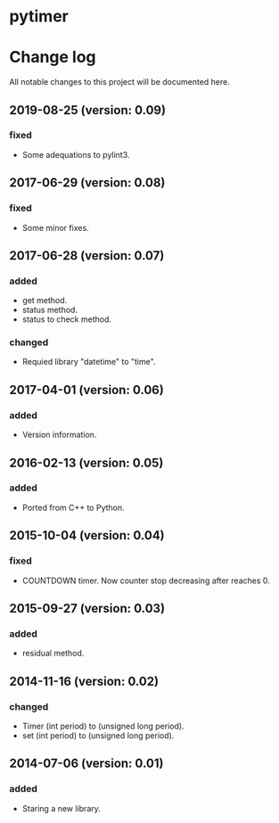 # pytimer

# Change log
All notable changes to this project will be documented here.

## 2019-08-25 (version: 0.09)
### fixed
- Some adequations to pylint3.

## 2017-06-29 (version: 0.08)
### fixed
- Some minor fixes.

## 2017-06-28 (version: 0.07)
### added
- get method.
- status method.
- status to check method.

### changed
- Requied library "datetime" to "time".

## 2017-04-01 (version: 0.06)
### added
- Version information.

## 2016-02-13 (version: 0.05)
### added
- Ported from C++ to Python.

## 2015-10-04 (version: 0.04)
### fixed
- COUNTDOWN timer. Now counter stop decreasing after reaches 0.

## 2015-09-27 (version: 0.03)
### added
- residual method.

## 2014-11-16 (version: 0.02)
### changed
- Timer (int period) to (unsigned long period).
- set (int period) to (unsigned long period).

## 2014-07-06 (version: 0.01)
### added
- Staring a new library.
